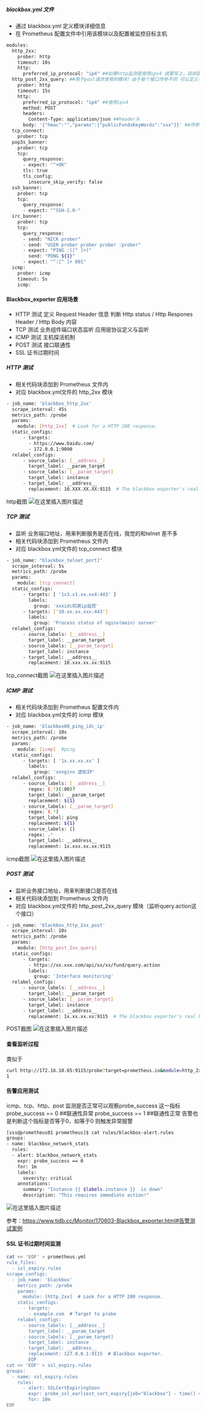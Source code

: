 ##### blackbox.yml 文件

- 通过 blackbox.yml 定义模块详细信息
- 在 Prometheus 配置文件中引用该模块以及配置被监控目标主机

```bash
modules:
  http_2xx:
    prober: http
    timeout: 10s
    http:
      preferred_ip_protocol: "ip4" ##如果http监测是使用ipv4 就要写上，目前国内使用ipv6很少。
  http_post_2xx_query: ##用于post请求使用的模块）由于每个接口传参不同 可以定义多个module 用于不同接口（例如此命名为http_post_2xx_query 用于监测query.action接口 
    prober: http
    timeout: 15s
    http:
      preferred_ip_protocol: "ip4" ##使用ipv4
      method: POST
      headers:
        Content-Type: application/json ##header头
      body: '{"hmac":"","params":{"publicFundsKeyWords":"xxx"}}' ##传参
  tcp_connect:
    prober: tcp
  pop3s_banner:
    prober: tcp
    tcp:
      query_response:
      - expect: "^+OK"
      tls: true
      tls_config:
        insecure_skip_verify: false
  ssh_banner:
    prober: tcp
    tcp:
      query_response:
      - expect: "^SSH-2.0-"
  irc_banner:
    prober: tcp
    tcp:
      query_response:
      - send: "NICK prober"
      - send: "USER prober prober prober :prober"
      - expect: "PING :([^ ]+)"
        send: "PONG ${1}"
      - expect: "^:[^ ]+ 001"
  icmp:
    prober: icmp
    timeout: 5s
    icmp:
```

#### Blackbox_exporter 应用场景

- HTTP 测试
  定义 Request Header 信息
  判断 Http status / Http Respones Header / Http Body 内容
- TCP 测试
  业务组件端口状态监听
  应用层协议定义与监听
- ICMP 测试
  主机探活机制
- POST 测试
  接口联通性
- SSL 证书过期时间

##### HTTP 测试

- 相关代码块添加到 Prometheus 文件内
- 对应 blackbox.yml文件的 http_2xx 模块

```bash
- job_name: 'blackbox_http_2xx'
  scrape_interval: 45s
  metrics_path: /probe
  params:
    module: [http_2xx]  # Look for a HTTP 200 response.
  static_configs:
      - targets:
        - https://www.baidu.com/
        - 172.0.0.1:9090
  relabel_configs:
      - source_labels: [__address__]
        target_label: __param_target
      - source_labels: [__param_target]
        target_label: instance
      - target_label: __address__
        replacement: 10.XXX.XX.XX:9115  # The blackbox exporter's real hostname:port.
```

http截图
![在这里插入图片描述](https://img-blog.csdnimg.cn/20181121163539113.png?x-oss-process=image/watermark,type_ZmFuZ3poZW5naGVpdGk,shadow_10,text_aHR0cHM6Ly9ibG9nLmNzZG4ubmV0L3FxXzI1OTM0NDAx,size_16,color_FFFFFF,t_70)

##### TCP 测试

- 监听 业务端口地址，用来判断服务是否在线，我觉的和telnet 差不多
- 相关代码块添加到 Prometheus 文件内
- 对应 blackbox.yml文件的 tcp_connect 模块

```bash
- job_name: "blackbox_telnet_port]"
  scrape_interval: 5s
  metrics_path: /probe
  params:
    module: [tcp_connect]
  static_configs:
      - targets: [ '1x3.x1.xx.xx4:443' ]
        labels:
          group: 'xxxidc机房ip监控'
      - targets: ['10.xx.xx.xxx:443']
        labels:
          group: 'Process status of nginx(main) server'
  relabel_configs:
      - source_labels: [__address__]
        target_label: __param_target
      - source_labels: [__param_target]
        target_label: instance
      - target_label: __address__
        replacement: 10.xxx.xx.xx:9115
```

tcp_connect截图
![在这里插入图片描述](https://img-blog.csdnimg.cn/20181121164233156.png?x-oss-process=image/watermark,type_ZmFuZ3poZW5naGVpdGk,shadow_10,text_aHR0cHM6Ly9ibG9nLmNzZG4ubmV0L3FxXzI1OTM0NDAx,size_16,color_FFFFFF,t_70)

##### ICMP 测试

- 相关代码块添加到 Prometheus 配置文件内
- 对应 blackbox.yml文件的 icmp 模块

```bash
- job_name: 'blackbox00_ping_idc_ip'
  scrape_interval: 10s
  metrics_path: /probe
  params:
    module: [icmp]  #ping
  static_configs:
      - targets: [ '1x.xx.xx.xx' ]
        labels:
          group: 'xxnginx 虚拟IP'
  relabel_configs:
      - source_labels: [__address__]
        regex: (.*)(:80)?
        target_label: __param_target
        replacement: ${1}
      - source_labels: [__param_target]
        regex: (.*)
        target_label: ping
        replacement: ${1}
      - source_labels: []
        regex: .*
        target_label: __address__
        replacement: 1x.xxx.xx.xx:9115
```

icmp截图
![在这里插入图片描述](https://img-blog.csdnimg.cn/20181121170644843.png?x-oss-process=image/watermark,type_ZmFuZ3poZW5naGVpdGk,shadow_10,text_aHR0cHM6Ly9ibG9nLmNzZG4ubmV0L3FxXzI1OTM0NDAx,size_16,color_FFFFFF,t_70)

##### POST 测试

- 监听业务接口地址，用来判断接口是否在线
- 相关代码块添加到 Prometheus 文件内
- 对应 blackbox.yml文件的 http_post_2xx_query 模块（监听query.action这个接口）

```bash
- job_name: 'blackbox_http_2xx_post'
  scrape_interval: 10s
  metrics_path: /probe
  params:
    module: [http_post_2xx_query]
  static_configs:
      - targets:
        - https://xx.xxx.com/api/xx/xx/fund/query.action
        labels:
          group: 'Interface monitoring'
  relabel_configs:
      - source_labels: [__address__]
        target_label: __param_target
      - source_labels: [__param_target]
        target_label: instance
      - target_label: __address__
        replacement: 1x.xx.xx.xx:9115  # The blackbox exporter's real hostname:port.
```

POST截图
![在这里插入图片描述](https://img-blog.csdnimg.cn/20181121165008194.png?x-oss-process=image/watermark,type_ZmFuZ3poZW5naGVpdGk,shadow_10,text_aHR0cHM6Ly9ibG9nLmNzZG4ubmV0L3FxXzI1OTM0NDAx,size_16,color_FFFFFF,t_70)

#### 查看监听过程

类似于

```bash
curl http://172.16.10.65:9115/probe?target=prometheus.io&module=http_2xx&debug=true
1
```

#### 告警应用测试

icmp、tcp、http、post 监测是否正常可以观察probe_success 这一指标
probe_success == 0 ##联通性异常
probe_success == 1 ##联通性正常
告警也是判断这个指标是否等于0，如等于0 则触发异常报警

```bash
[sss@prometheus01 prometheus]$ cat rules/blackbox-alert.rules 
groups:
- name: blackbox_network_stats
  rules:
  - alert: blackbox_network_stats
    expr: probe_success == 0
    for: 1m
    labels:
      severity: critical
    annotations:
      summary: "Instance {{ $labels.instance }}  is down"
      description: "This requires immediate action!"
```

![在这里插入图片描述](https://img-blog.csdnimg.cn/2018112117005333.png?x-oss-process=image/watermark,type_ZmFuZ3poZW5naGVpdGk,shadow_10,text_aHR0cHM6Ly9ibG9nLmNzZG4ubmV0L3FxXzI1OTM0NDAx,size_16,color_FFFFFF,t_70)

参考：https://www.tidb.cc/Monitor/170603-Blackbox_exporter.html#告警测试案例

#### SSL 证书过期时间监测

```bash
cat << 'EOF' > prometheus.yml
rule_files:
  - ssl_expiry.rules
scrape_configs:
  - job_name: 'blackbox'
    metrics_path: /probe
    params:
      module: [http_2xx]  # Look for a HTTP 200 response.
    static_configs:
      - targets:
        - example.com  # Target to probe
    relabel_configs:
      - source_labels: [__address__]
        target_label: __param_target
      - source_labels: [__param_target]
        target_label: instance
      - target_label: __address__
        replacement: 127.0.0.1:9115  # Blackbox exporter.
        EOF 
cat << 'EOF' > ssl_expiry.rules 
groups: 
  - name: ssl_expiry.rules 
    rules: 
      - alert: SSLCertExpiringSoon 
        expr: probe_ssl_earliest_cert_expiry{job="blackbox"} - time() < 86400 * 30 
        for: 10m
EOF
```